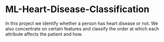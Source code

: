 # ML-Heart-Disease-Classification

In this project we identify whether a person has heart disease or not.
We also concentrate on certain features and classify the order at which each attribute affects the patient and how.
